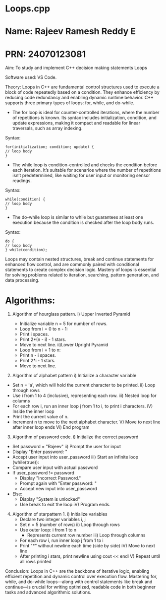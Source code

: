 # Loops.cpp
# Name: Rajeev Ramesh Reddy E
# PRN: 24070123081
Aim: To study and implement C++ decision making statements Loops

Software used: VS Code.

Theory: 
Loops in C++ are fundamental control structures used to execute a block of code repeatedly based on a condition. They enhance efficiency by reducing code redundancy and enabling dynamic runtime behavior. C++ supports three primary types of loops: for, while, and do-while.
- The for loop is ideal for counter-controlled iterations, where the number of repetitions is known. Its syntax includes initialization, condition, and update expressions, making it compact and readable for linear traversals, such as array indexing.

Syntax:
    
    for(initialization; condition; update) {
    // loop body
    }
- The while loop is condition-controlled and checks the condition before each iteration. It’s suitable for scenarios where the number of repetitions isn’t predetermined, like waiting for user input or monitoring sensor readings.

Syntax: 

    while(condition) {
    // loop body
    }
- The do-while loop is similar to while but guarantees at least one execution because the condition is checked after the loop body runs.

Syntax:

    do {
    // loop body
    } while(condition);

    
Loops may contain nested structures, break and continue statements for enhanced flow control, and are commonly paired with conditional statements to create complex decision logic. Mastery of loops is essential for solving problems related to iteration, searching, pattern generation, and data processing.

# Algorithms:

1) Algorithm of hourglass pattern.
  i) Upper Inverted Pyramid
    - Initialize variable n = 5 for number of rows.
    - Loop from i = 0 to n - 1:
    - Print i spaces.
    - Print 2*(n - i) - 1 stars.
    - Move to next line.
   ii)Lower Upright Pyramid
    - Loop from i = 1 to n:
    - Print n - i spaces.
    - Print 2*i - 1 stars.
    - Move to next line.
  
2) Algorithm of alphabet pattern
 i) Initialize a character variable
  - Set n = 'a', which will hold the current character to be printed.
ii) Loop through rows
 - Use i from 1 to 4 (inclusive), representing each row.
iii) Nested loop for columns
- For each row i, run an inner loop j from 1 to i, to print i characters.
iV) Inside the inner loop
- Print the current value of n.
- Increment n to move to the next alphabet character.
V) Move to next line after inner loop ends
Vi) End program

3) Algorithm of password code.
 i) Initialize the correct password
  - Set password = "Rajeev"
ii) Prompt the user for input
  - Display "Enter password: "
  - Accept user input into user_password
iii) Start an infinite loop (while(true)):
- Compare user input with actual password
 - If user_password != password
   - Display "Incorrect Password."
   - Prompt again with "Enter password: "
   - Accept new input into user_password
- Else:
   - Display "System is unlocked"
   - Use break to exit the loop
iV) Program ends.

4) Algorithm of starpattern 1.
 i) Initialize variables
   - Declare two integer variables i, j
   - Set n = 5 (number of rows)
ii) Loop through rows
   - Use outer loop: i from 1 to n
     - Represents current row number
iii) Loop through columns
   - For each row i, run inner loop j from 1 to i
    - Print "*" without newline each time (side by side)
iV) Move to next line
   - After printing i stars, print newline using cout << endl
V) Repeat until all rows printed



Conclusion: 
Loops in C++ are the backbone of iterative logic, enabling efficient repetition and dynamic control over execution flow. Mastering for, while, and do-while loops—along with control statements like break and continue—is crucial for writing optimized, readable code in both beginner tasks and advanced algorithmic solutions.

